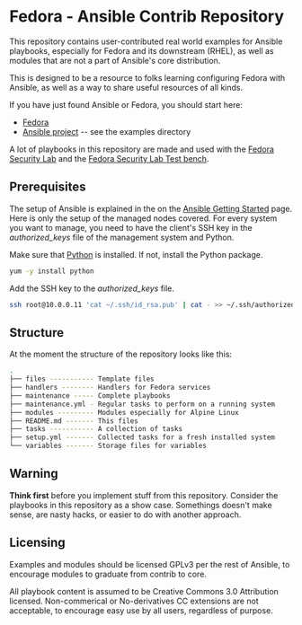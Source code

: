 # Fedora - Ansible Contrib Repository

This repository contains user-contributed real world examples for Ansible
playbooks, especially for Fedora and its downstream (RHEL), as well as modules
that are not a part of Ansible's core distribution.

This is designed to be a resource to folks learning configuring Fedora
with Ansible, as well as a way to share useful resources of all kinds.

If you have just found Ansible or Fedora, you should start here:

 * [Fedora](http://www.fedoraproject.org)
 * [Ansible project](https://github.com/ansible/ansible) -- see the examples directory

A lot of playbooks in this repository are made and used with the 
[Fedora Security Lab](https://fedorahosted.org/security-spin/) and the 
[Fedora Security Lab Test bench](https://fedorahosted.org/security-spin/wiki/Test%20bench). 

## Prerequisites

The setup of Ansible is explained in the on the [Ansible Getting Started](http://ansible.cc/docs/gettingstarted.html) page. Here is only the setup of the managed nodes covered. For every system you want to 
manage, you need to have the client's SSH key in the *authorized_keys* file of
the management system and Python.

Make sure that [Python](http://www.python.org/) is installed. If not, install
the Python package.

```bash
yum -y install python
```
Add the SSH key to the *authorized_keys* file.

```bash
ssh root@10.0.0.11 'cat ~/.ssh/id_rsa.pub' | cat - >> ~/.ssh/authorized_keys
```

## Structure

At the moment the structure of the repository looks like this:

```bash
.
├── files ----------- Template files
├── handlers -------- Handlers for Fedora services
├── maintenance ----- Complete playbooks
├── maintenance.yml - Regular tasks to perform on a running system
├── modules --------- Modules especially for Alpine Linux
├── README.md ------- This files
├── tasks ----------- A collection of tasks
├── setup.yml ------- Collected tasks for a fresh installed system
└── variables ------- Storage files for variables
```

## Warning
**Think first** before you implement stuff from this repository. Consider the 
playbooks in this repository as a show case. Somethings doesn't make sense, are
nasty hacks, or easier to do with another approach.

## Licensing

Examples and modules should be licensed GPLv3 per the rest of Ansible, to
encourage modules to graduate from contrib to core.

All playbook content is assumed to be Creative Commons 3.0 Attribution licensed. 
Non-commerical or No-derivatives CC extensions are not acceptable, to encourage
easy use by all users, regardless of purpose.
